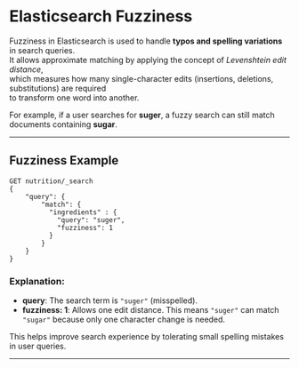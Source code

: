 # Elasticsearch Fuzziness

Fuzziness in Elasticsearch is used to handle **typos and spelling variations** in search queries.  
It allows approximate matching by applying the concept of *Levenshtein edit distance*,  
which measures how many single-character edits (insertions, deletions, substitutions) are required  
to transform one word into another.

For example, if a user searches for **suger**, a fuzzy search can still match documents containing **sugar**.

---

## Fuzziness Example

```http
GET nutrition/_search
{
    "query": {
        "match": {
          "ingredients" : {
            "query": "suger",
            "fuzziness": 1
          }
        }
    }
}
```

### Explanation:
- **query**: The search term is `"suger"` (misspelled).  
- **fuzziness: 1**: Allows one edit distance. This means `"suger"` can match `"sugar"` because only one character change is needed.  

This helps improve search experience by tolerating small spelling mistakes in user queries.

---
